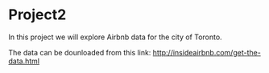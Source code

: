 # Project2


In this project we will explore Airbnb data for the city of Toronto.

The data can be dounloaded from this link: http://insideairbnb.com/get-the-data.html
